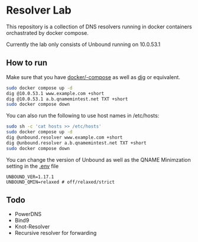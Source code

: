 # Resolver Lab

This repository is a collection of DNS resolvers running in docker containers
orchastrated by docker compose.

Currently the lab only consists of Unbound running on 10.0.53.1

## How to run
Make sure that you have [docker/-compose](https://docs.docker.com/engine/install/) as well as [dig](https://linux.die.net/man/1/dig) or equivalent.
```sh
sudo docker compose up -d
dig @10.0.53.1 www.example.com +short
dig @10.0.53.1 a.b.qnamemintest.net TXT +short
sudo docker compose down
```

You can also run the following to use host names in /etc/hosts:
```sh
sudo sh -c 'cat hosts >> /etc/hosts'
sudo docker compose up -d
dig @unbound.resolver www.example.com +short
dig @unbound.resolver a.b.qnamemintest.net TXT +short
sudo docker compose down
```

You can change the version of Unbound as well as the QNAME Minimzation setting in the [.env](.env) file
```
UNBOUND_VER=1.17.1
UNBOUND_QMIN=relaxed # off/relaxed/strict
```

## Todo
- PowerDNS
- Bind9
- Knot-Resolver
- Recursive resolver for forwarding
